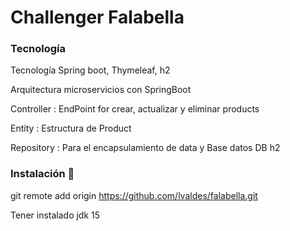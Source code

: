 # Challenger Falabella

### Tecnología

Tecnología Spring boot, Thymeleaf, h2

Arquitectura microservicios con SpringBoot

Controller : EndPoint for crear, actualizar y eliminar products 

Entity :  Estructura de Product

Repository :  Para el encapsulamiento de data y Base datos DB h2

### Instalación 🔧

git remote add origin https://github.com/lvaldes/falabella.git

Tener instalado jdk 15
